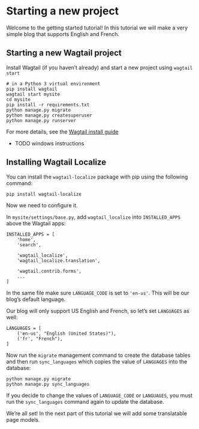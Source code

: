 # Starting a new project

Welcome to the getting started tutorial! In this tutorial we will make a very simple blog that supports English and French.

## Starting a new Wagtail project

Install Wagtail (if you haven’t already) and start a new project using `wagtail start`


    # in a Python 3 virtual environment
    pip install wagtail
    wagtail start mysite
    cd mysite
    pip install -r requirements.txt
    python manage.py migrate
    python manage.py createsuperuser
    python manage.py runserver

For more details, see the [Wagtail install guide](https://docs.wagtail.io/en/stable/getting_started/tutorial.html?_ga=2.194093614.2067415752.1571405236-1644154380.1556183245)


- TODO windows instructions


## Installing Wagtail Localize

You can install the `wagtail-localize` package with pip using the following command:


    pip install wagtail-localize

Now we need to configure it.

In `mysite/settings/base.py`, add `wagtail_localize` into `INSTALLED_APPS` above the Wagtail apps:


    INSTALLED_APPS = [
        'home',
        'search',

        'wagtail_localize',
        'wagtail_localize.translation',

        'wagtail.contrib.forms',
        ...
    ]

In the same file make sure `LANGUAGE_CODE` is set to `'en-us'`. This will be our blog’s default language.

Our blog will only support US English and French, so let’s set `LANGUAGES` as well:


    LANGUAGES = [
        ('en-us', "English (United States)"),
        ('fr', "French"),
    ]

Now run the `migrate` management command to create the database tables and then run `sync_languages` which copies the value of `LANGUAGES` into the database:


    python manage.py migrate
    python manage.py sync_languages

If you decide to change the values of `LANGUAGE_CODE` or `LANGUAGES`, you must run the `sync_languages` command again to update the database.

We’re all set! In the next part of this tutorial we will add some translatable page models.
